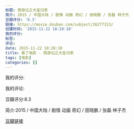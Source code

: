 ```yaml
---
标题: 西游记之大圣归来
简介: 2015 / 中国大陆 / 剧情 动画 奇幻 / 田晓鹏 / 张磊 林子杰
豆瓣评分: '8.3'
链接: https://movie.douban.com/subject/26277313/
创建时间: '2015-11-22 18:28:10'
我的评分:
标签:
评论:
date: 2015-11-22 18:28:10
title: 看了电影 - 西游记之大圣归来
tags: [电影]
categories: []
---
```


我的评分:

我的评论:

豆瓣评分:8.3

简介:2015 / 中国大陆 / 剧情 动画 奇幻 / 田晓鹏 / 张磊 林子杰

[豆瓣链接](https://movie.douban.com/subject/26277313/)

